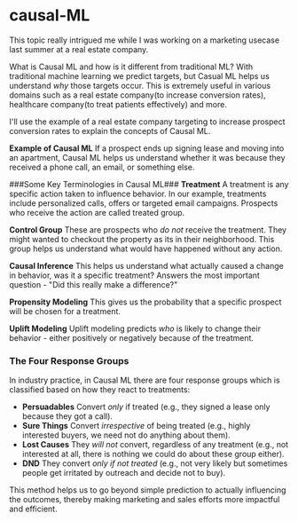 # causal-ML

This topic really intrigued me while I was working on a marketing usecase last summer at a real estate company. 

What is Causal ML and how is it different from traditional ML?
With traditional machine learning we predict targets, but Casual ML helps us understand *why* those targets occur. This is extremely useful in various domains such as a real estate company(to increase conversion rates), healthcare company(to treat patients effectively) and more.

I'll use the example of a real estate company targeting to increase prospect conversion rates to explain the concepts of Causal ML.

**Example of Causal ML**
If a prospect ends up signing lease and moving into an apartment, Causal ML helps us understand whether it was because they received a phone call, an email, or something else.

###Some Key Terminologies in Causal ML###
**Treatment**
A treatment is any specific action taken to influence behavior. In our example, treatments include personalized calls, offers or targeted email campaigns. Prospects who receive the action are called treated group.

**Control Group**
These are prospects who *do not* receive the treatment. They might wanted to checkout the property as its in their neighborhood. This group helps us understand what would have happened without any action.

**Causal Inference**
This helps us understand what actually caused a change in behavior, was it a specific treatment? Answers the most important question - "Did this really make a difference?"

**Propensity Modeling**
This gives us the probability that a specific prospect will be chosen for a treatment.

**Uplift Modeling**
Uplift modeling predicts *who* is likely to change their behavior - either positively or negatively because of the treatment.

### The Four Response Groups
In industry practice, in Causal ML there are four response groups which is classified based on how they react to treatments:
- **Persuadables**
Convert *only* if treated (e.g., they signed a lease only because they got a call).
- **Sure Things**
Convert *irrespective* of being treated (e.g., highly interested buyers, we need not do anything about them).
- **Lost Causes**
They *will not* convert, regardless of any treatment (e.g., not interested at all, there is nothing we could do about these group either).
- **DND**
They convert *only if not treated* (e.g., not very likely but sometimes people get irritated by outreach and decide not to buy).


This method helps us to go beyond simple prediction to actually influencing the outcomes, thereby making marketing and sales efforts more impactful and efficient.

